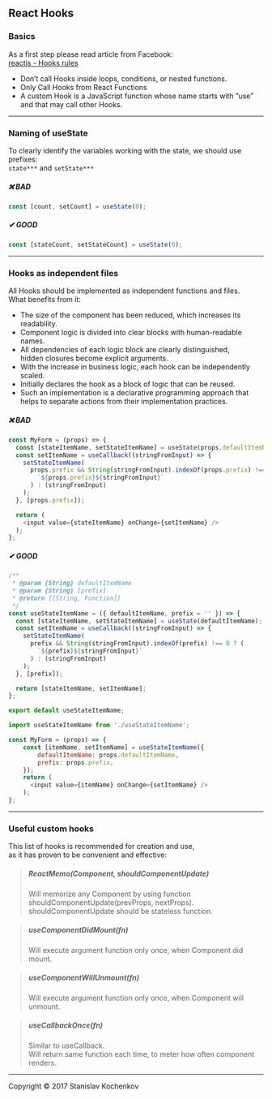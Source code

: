 ## React Hooks

### Basics
As a first step please read article from Facebook:  
[reactjs - Hooks rules](https://reactjs.org/docs/hooks-rules.html)  

* Don’t call Hooks inside loops, conditions, or nested functions.
* Only Call Hooks from React Functions
* A custom Hook is a JavaScript function whose name starts with ”use” and that may call other Hooks.

---

### Naming of useState
To clearly identify the variables working with the state, we should use prefixes:  
```state***``` and ```setState***```  

##### ❌ BAD
```javascript
const [count, setCount] = useState(0);
```

##### ✔ GOOD 
```javascript
const [stateCount, setStateCount] = useState(0);
```

---

### Hooks as independent files
All Hooks should be implemented as independent functions and files.  
What benefits from it:

* The size of the component has been reduced, which increases its readability.
* Component logic is divided into clear blocks with human-readable names.
* All dependencies of each logic block are clearly distinguished,  
hidden closures become explicit arguments.
* With the increase in business logic, each hook can be independently scaled.
* Initially declares the hook as a block of logic that can be reused.
* Such an implementation is a declarative programming approach that  
helps to separate actions from their implementation practices.

##### ❌ BAD
```javascript
const MyForm = (props) => {
  const [stateItemName, setStateItemName] = useState(props.defaultItemName);
  const setItemName = useCallback((stringFromInput) => {
    setStateItemName(
      props.prefix && String(stringFromInput).indexOf(props.prefix) !== 0 ? (
        `${props.prefix}${stringFromInput}`
      ) : (stringFromInput)
    );
  }, [props.prefix]);

  return (
    <input value={stateItemName} onChange={setItemName} />
  );
};
```

##### ✔ GOOD 
```javascript
/**
 * @param {String} defaultItemName
 * @param {String} [prefix]
 * @return {[String, Function]}
 */
const useStateItemName = ({ defaultItemName, prefix = '' }) => {
  const [stateItemName, setStateItemName] = useState(defaultItemName);
  const setItemName = useCallback((stringFromInput) => {
    setStateItemName(
      prefix && String(stringFromInput).indexOf(prefix) !== 0 ? (
        `${prefix}${stringFromInput}`
      ) : (stringFromInput)
    );
  }, [prefix]);

  return [stateItemName, setItemName];
};

export default useStateItemName;
```

```javascript
import useStateItemName from './useStateItemName';

const MyForm = (props) => {
    const [itemName, setItemName] = useStateItemName({
        defaultItemName: props.defaultItemName,
        prefix: props.prefix,
    });
    return (
      <input value={itemName} onChange={setItemName} />
    );
};
```

---

### Useful custom hooks
This list of hooks is recommended for creation and use,  
as it has proven to be convenient and effective:

> ##### ReactMemo(Component, shouldComponentUpdate)
> Will memorize any Component by using function shouldComponentUpdate(prevProps, nextProps).  
> shouldComponentUpdate should be stateless function.

> ##### useComponentDidMount(fn)
> Will execute argument function only once, when Component did mount.

> ##### useComponentWillUnmount(fn)
> Will execute argument function only once, when Component will unmount.

> ##### useCallbackOnce(fn)
> Similar to useCallback.  
> Will return same function each time, to meter how often component renders.

---
Copyright © 2017 Stanislav Kochenkov 
